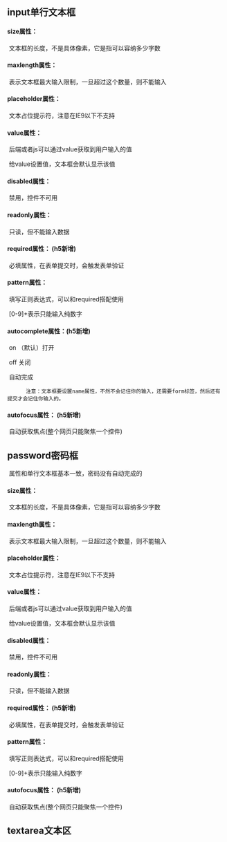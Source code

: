 ## input单行文本框 

####      size属性： 

​			文本框的长度，不是具体像素，它是指可以容纳多少字数

####      maxlength属性：

​          表示文本框最大输入限制，一旦超过这个数量，则不能输入      

####      placeholder属性：

​          文本占位提示符，注意在IE9以下不支持

####      value属性： 

​          后端或者js可以通过value获取到用户输入的值

​          给value设置值，文本框会默认显示该值

####      disabled属性：

​          禁用，控件不可用

####      readonly属性：

​          只读，但不能输入数据

####      required属性： (h5新增)

​          必填属性，在表单提交时，会触发表单验证

####      pattern属性：

​          填写正则表达式，可以和required搭配使用

​          [0-9]+表示只能输入纯数字

####      autocomplete属性：(h5新增)

​          on    （默认）打开

​          off    关闭

​          自动完成

          注意：文本框要设置name属性，不然不会记住你的输入，还需要form标签，然后还有提交才会记住你输入的。

####      autofocus属性： (h5新增)

​          自动获取焦点(整个网页只能聚焦一个控件)

## password密码框

​    属性和单行文本框基本一致，密码没有自动完成的

####      size属性： 

​			文本框的长度，不是具体像素，它是指可以容纳多少字数

####      maxlength属性：

​          表示文本框最大输入限制，一旦超过这个数量，则不能输入      

####      placeholder属性：

​          文本占位提示符，注意在IE9以下不支持

####      value属性： 

​          后端或者js可以通过value获取到用户输入的值

​          给value设置值，文本框会默认显示该值

####      disabled属性：

​          禁用，控件不可用

####      readonly属性：

​          只读，但不能输入数据

####      required属性： (h5新增)

​          必填属性，在表单提交时，会触发表单验证

####      pattern属性：

​          填写正则表达式，可以和required搭配使用

​          [0-9]+表示只能输入纯数字

####      autofocus属性： (h5新增)

​          自动获取焦点(整个网页只能聚焦一个控件)

## textarea文本区